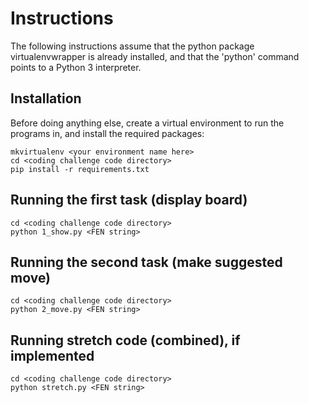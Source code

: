 # Instructions

The following instructions assume that the python package virtualenvwrapper is already installed, and that the 'python' command points to a Python 3 interpreter.

## Installation

Before doing anything else, create a virtual environment to run the programs in, and install the required packages:

```
mkvirtualenv <your environment name here>
cd <coding challenge code directory>
pip install -r requirements.txt
```

## Running the first task (display board)

```
cd <coding challenge code directory>
python 1_show.py <FEN string>
```

## Running the second task (make suggested move)

```
cd <coding challenge code directory>
python 2_move.py <FEN string>
```

## Running stretch code (combined), if implemented

```
cd <coding challenge code directory>
python stretch.py <FEN string>
```

